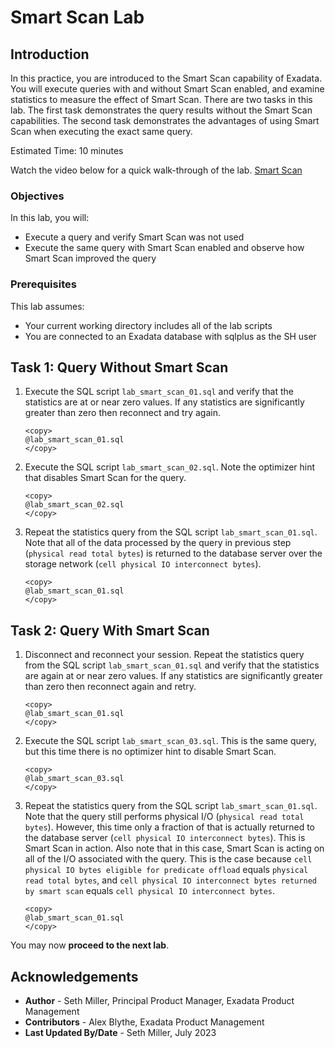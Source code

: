 # Smart Scan Lab

## Introduction

In this practice, you are introduced to the Smart Scan capability of Exadata. You will execute queries with and without Smart Scan enabled, and examine statistics to measure the effect of Smart Scan. There are two tasks in this lab. The first task demonstrates the query results without the Smart Scan capabilities. The second task demonstrates the advantages of using Smart Scan when executing the exact same query.

Estimated Time: 10 minutes

Watch the video below for a quick walk-through of the lab.
[Smart Scan](videohub:1_nmoqgvls)

### Objectives

In this lab, you will:
* Execute a query and verify Smart Scan was not used
* Execute the same query with Smart Scan enabled and observe how Smart Scan improved the query

### Prerequisites

This lab assumes:
* Your current working directory includes all of the lab scripts
* You are connected to an Exadata database with sqlplus as the SH user

## Task 1: Query Without Smart Scan

1. Execute the SQL script `lab_smart_scan_01.sql` and verify that the statistics are at or near zero values. If any statistics are significantly greater than zero then reconnect and try again.

    ```text
    <copy>
    @lab_smart_scan_01.sql
    </copy>
    ```

2. Execute the SQL script `lab_smart_scan_02.sql`. Note the optimizer hint that disables Smart Scan for the query.

    ```text
    <copy>
    @lab_smart_scan_02.sql
    </copy>
    ```

3. Repeat the statistics query from the SQL script `lab_smart_scan_01.sql`. Note that all of the data processed by the query in previous step (`physical read total bytes`) is returned to the database server over the storage network (`cell physical IO interconnect bytes`).

    ```text
    <copy>
    @lab_smart_scan_01.sql
    </copy>
    ```

## Task 2: Query With Smart Scan

1. Disconnect and reconnect your session. Repeat the statistics query from the SQL script `lab_smart_scan_01.sql` and verify that the statistics are again at or near zero values. If any statistics are significantly greater than zero then reconnect again and retry.

    ```text
    <copy>
    @lab_smart_scan_01.sql
    </copy>
    ```

2. Execute the SQL script `lab_smart_scan_03.sql`. This is the same query, but this time there is no optimizer hint to disable Smart Scan.

    ```text
    <copy>
    @lab_smart_scan_03.sql
    </copy>
    ```

3. Repeat the statistics query from the SQL script `lab_smart_scan_01.sql`. Note that the query still performs physical I/O (`physical read total bytes`). However, this time only a fraction of that is actually returned to the database server (`cell physical IO interconnect bytes`). This is Smart Scan in action. Also note that in this case, Smart Scan is acting on all of the I/O associated with the query. This is the case because `cell physical IO bytes eligible for predicate offload` equals `physical read total bytes`, and `cell physical IO interconnect bytes returned by smart scan` equals `cell physical IO interconnect bytes`.

    ```text
    <copy>
    @lab_smart_scan_01.sql
    </copy>
    ```

You may now **proceed to the next lab**.

## Acknowledgements
* **Author** - Seth Miller, Principal Product Manager, Exadata Product Management
* **Contributors** - Alex Blythe, Exadata Product Management
* **Last Updated By/Date** - Seth Miller, July 2023